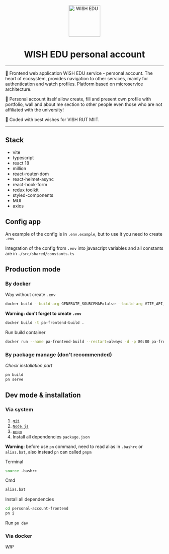 <div align="center">

<img src="https://cloud.althgamer.ru/assets/static/images/logo/wish-edu-blue-white-logo.webp" alt="WISH EDU" width="100"/>

# WISH EDU personal account

</div>

---

🔹 Frontend web application WISH EDU service - personal account. The heart of ecosystem, provides navigation
to other services, mainly for authentication and watch profiles. Platform based on microservice architecture.

🔹 Personal account itself allow create, fill and present own profile with portfolio, wall and about me
section to other people even those who are not affiliated with the university!

🔹 Coded with best wishes for VISH RUT MIIT.

---

## Stack

- vite
- typescript
- react 18
- million
- react-router-dom
- react-helmet-async
- react-hook-form
- redux toolkit
- styled-components
- MUI
- axios

## Config app

An example of the config is in `.env.example`, but to use it you need to create `.env`

Integration of the config from `.env` into javascript variables and all constants are in
`./src/shared/constants.ts`

## Production mode

### By docker

Way without create `.env`

```sh
docker build --build-arg GENERATE_SOURCEMAP=false --build-arg VITE_API_URL=VITE_API_URL --build-arg VITE_CLOUD_URL=VITE_CLOUD_URL --build-arg VITE_IS_BETA=VITE_IS_BETA -t pa-frontend-build  .
```

<strong> Warning: don't forget to create `.env` </strong>

```sh
docker build -t pa-frontend-build .
```

Run build container

```sh
docker run --name pa-frontend-build --restart=always -d -p 80:80 pa-frontend-build
```

### By package manage (don't recommended)

_Check installation part_

```sh
pn build
pn serve
```

## Dev mode & installation

### Via system

1. [`git`](https://git-scm.com/)
2. [`Node.js`](https://nodejs.org/)
3. [`pnpm`](https://pnpm.io/installation)
4. Install all dependencies `package.json`

**Warning**: before use `pn` command, need to read alias in `.bashrc` or `alias.bat`, also instead `pn` can
called `pnpm`

Terminal

```sh
source .bashrc
```

Cmd

```sh
alias.bat
```

Install all dependencies

```sh
cd personal-account-frontend
pn i
```

Run `pn dev`

### Via docker

_WIP_
